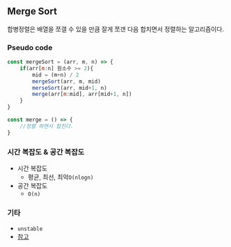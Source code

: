 ## Merge Sort

합병정렬은 배열을 쪼갤 수 있을 만큼 잘게 쪼갠 다음 합치면서 정렬하는 알고리즘이다.

### Pseudo code

```js
const mergeSort = (arr, m, n) => {
    if(arr[m:n] 원소수 >= 2){
        mid = (m+n) / 2
        mergeSort(arr, m, mid)
        merseSort(arr, mid+1, n)
        merge(arr[m:mid], arr[mid+1, n])
    }
}

const merge = () => {
    //정렬 하면서 합친다.
}
```

### 시간 복잡도 & 공간 복잡도

- 시간 복잡도 
    - 평균, 최선, 최악`O(nlogn)`
- 공간 복잡도
    -  `O(n)`

### 기타

- `unstable`
- [참고](https://github.com/kim6394/tech-interview-for-developer/blob/master/Algorithm/MergeSort.md)
